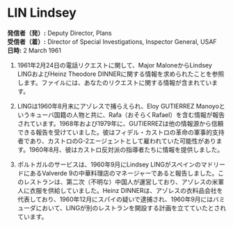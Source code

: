 # LIN Lindsey

**発信者（発）:** Deputy Director, Plans  
**受信者（着）:** Director of Special Investigations, Inspector General, USAF  
**日時:** 2 March 1961  

1. 1961年2月24日の電話リクエストに関して、Major MaloneからLindsey LINGおよびHeinz Theodore DINNERに関する情報を求められたことを参照します。ファイルには、あなたのリクエストに関する情報が含まれています。

2. LINGは1960年8月末にアゾレスで捕らえられ、Eloy GUTIERREZ Manoyoというキューバ国籍の人物と共に、Rafa（おそらくRafael）を含む情報が報告されています。1968年および1979年に、GUTIERREZは他の情報源から信頼できる報告を受けていました。彼はフィデル・カストロの革命の軍事的支持者であり、カストロのG-2エージェントとして雇われていた可能性があります。1960年8月、彼はカストロ反対派の指導者たちに情報を提供しました。

3. ポルトガルのサービスは、1960年9月にLindsey LINGがスペインのマドリードにあるValverde 9の中華料理店のマネージャーであると報告しました。このレストランは、第二次（不明な）中国人が運営しており、アゾレスの米軍人に衣服を供給していました。Heinz DINNERは、アゾレスの衣料品会社を代表しており、1960年12月にスパイの疑いで逮捕され、1960年9月にはバミューダにおいて、LINGが別のレストランを開設する計画を立てていたとされています。